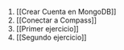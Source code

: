 1. [[Crear Cuenta en MongoDB]]
2. [[Conectar a Compass]]
3. [[Primer ejercicio]]
4. [[Segundo ejercicio]]